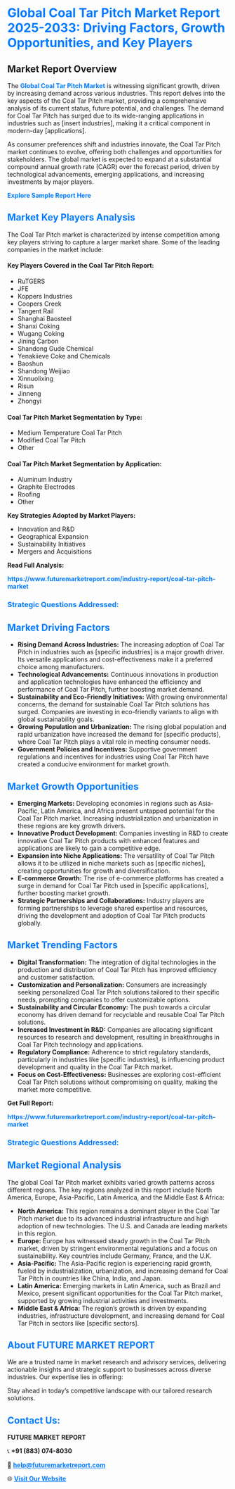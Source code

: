 <h1 style="color: #007BFF;">Global Coal Tar Pitch Market Report 2025-2033: Driving Factors, Growth Opportunities, and Key Players</h1>

<section id="overview">
<h2>Market Report Overview</h2>
<p>The <a href="https://www.futuremarketreport.com/industry-report/coal-tar-pitch-market" style="color: #007BFF; text-decoration: none;"><strong>Global Coal Tar Pitch Market</strong></a> is witnessing significant growth, driven by increasing demand across various industries. This report delves into the key aspects of the Coal Tar Pitch market, providing a comprehensive analysis of its current status, future potential, and challenges. The demand for Coal Tar Pitch has surged due to its wide-ranging applications in industries such as [insert industries], making it a critical component in modern-day [applications].</p>
<p>As consumer preferences shift and industries innovate, the Coal Tar Pitch market continues to evolve, offering both challenges and opportunities for stakeholders. The global market is expected to expand at a substantial compound annual growth rate (CAGR) over the forecast period, driven by technological advancements, emerging applications, and increasing investments by major players.</p>
</section>

<section id="overview">
<p><a href="https://www.futuremarketreport.com/request-sample/reportId=26484" style="color: #007BFF; text-decoration: none;"><strong>Explore Sample Report Here</strong></a></p>
</section>

<section id="key-players">
<h2 style="color: #007BFF;">Market Key Players Analysis</h2>
<p>The Coal Tar Pitch market is characterized by intense competition among key players striving to capture a larger market share. Some of the leading companies in the market include:</p>
<h4>Key Players Covered in the Coal Tar Pitch Report:</h4>
<ul><li>RuTGERS</li><li>JFE</li><li>Koppers Industries</li><li>Coopers Creek</li><li>Tangent Rail</li><li>Shanghai Baosteel</li><li>Shanxi Coking</li><li>Wugang Coking</li><li>Jining Carbon</li><li>Shandong Gude Chemical</li><li>Yenakiieve Coke and Chemicals</li><li>Baoshun</li><li>Shandong Weijiao</li><li>Xinnuolixing</li><li>Risun</li><li>Jinneng</li><li>Zhongyi</li></ul>
<h4>Coal Tar Pitch Market Segmentation by Type:</h4>
<ul><li>Medium Temperature Coal Tar Pitch</li><li>Modified Coal Tar Pitch</li><li>Other</li></ul>

<h4>Coal Tar Pitch Market Segmentation by Application:</h4>
<ul><li>Aluminum Industry</li><li>Graphite Electrodes</li><li>Roofing</li><li>Other</li></ul>
<p><strong>Key Strategies Adopted by Market Players:</strong></p>
<ul>
<li>Innovation and R&D</li>
<li>Geographical Expansion</li>
<li>Sustainability Initiatives</li>
<li>Mergers and Acquisitions</li>
</ul>
</section>

<section>
<p><strong>Read Full Analysis: </strong></p><a href="https://www.futuremarketreport.com/industry-report/coal-tar-pitch-market" style="color: #007BFF; text-decoration: none;"><strong>https://www.futuremarketreport.com/industry-report/coal-tar-pitch-market</strong></a>
<h3 style="color: #007BFF;">Strategic Questions Addressed:</h3>
</section>

<section id="driving-factors">
<h2 style="color: #007BFF;">Market Driving Factors</h2>
<ul>
<li><strong>Rising Demand Across Industries:</strong> The increasing adoption of Coal Tar Pitch in industries such as [specific industries] is a major growth driver. Its versatile applications and cost-effectiveness make it a preferred choice among manufacturers.</li>
<li><strong>Technological Advancements:</strong> Continuous innovations in production and application technologies have enhanced the efficiency and performance of Coal Tar Pitch, further boosting market demand.</li>
<li><strong>Sustainability and Eco-Friendly Initiatives:</strong> With growing environmental concerns, the demand for sustainable Coal Tar Pitch solutions has surged. Companies are investing in eco-friendly variants to align with global sustainability goals.</li>
<li><strong>Growing Population and Urbanization:</strong> The rising global population and rapid urbanization have increased the demand for [specific products], where Coal Tar Pitch plays a vital role in meeting consumer needs.</li>
<li><strong>Government Policies and Incentives:</strong> Supportive government regulations and incentives for industries using Coal Tar Pitch have created a conducive environment for market growth.</li>
</ul>
</section>

<section id="growth-opportunities">
<h2 style="color: #007BFF;">Market Growth Opportunities</h2>
<ul>
<li><strong>Emerging Markets:</strong> Developing economies in regions such as Asia-Pacific, Latin America, and Africa present untapped potential for the Coal Tar Pitch market. Increasing industrialization and urbanization in these regions are key growth drivers.</li>
<li><strong>Innovative Product Development:</strong> Companies investing in R&D to create innovative Coal Tar Pitch products with enhanced features and applications are likely to gain a competitive edge.</li>
<li><strong>Expansion into Niche Applications:</strong> The versatility of Coal Tar Pitch allows it to be utilized in niche markets such as [specific niches], creating opportunities for growth and diversification.</li>
<li><strong>E-commerce Growth:</strong> The rise of e-commerce platforms has created a surge in demand for Coal Tar Pitch used in [specific applications], further boosting market growth.</li>
<li><strong>Strategic Partnerships and Collaborations:</strong> Industry players are forming partnerships to leverage shared expertise and resources, driving the development and adoption of Coal Tar Pitch products globally.</li>
</ul>
</section>

<section id="trending-factors">
<h2 style="color: #007BFF;">Market Trending Factors</h2>
<ul>
<li><strong>Digital Transformation:</strong> The integration of digital technologies in the production and distribution of Coal Tar Pitch has improved efficiency and customer satisfaction.</li>
<li><strong>Customization and Personalization:</strong> Consumers are increasingly seeking personalized Coal Tar Pitch solutions tailored to their specific needs, prompting companies to offer customizable options.</li>
<li><strong>Sustainability and Circular Economy:</strong> The push towards a circular economy has driven demand for recyclable and reusable Coal Tar Pitch solutions.</li>
<li><strong>Increased Investment in R&D:</strong> Companies are allocating significant resources to research and development, resulting in breakthroughs in Coal Tar Pitch technology and applications.</li>
<li><strong>Regulatory Compliance:</strong> Adherence to strict regulatory standards, particularly in industries like [specific industries], is influencing product development and quality in the Coal Tar Pitch market.</li>
<li><strong>Focus on Cost-Effectiveness:</strong> Businesses are exploring cost-efficient Coal Tar Pitch solutions without compromising on quality, making the market more competitive.</li>
</ul>
</section>

<section>
<p><strong>Get Full Report: </strong></p><a href="https://www.futuremarketreport.com/industry-report/coal-tar-pitch-market" style="color: #007BFF; text-decoration: none;"><strong>https://www.futuremarketreport.com/industry-report/coal-tar-pitch-market</strong></a>
<h3 style="color: #007BFF;">Strategic Questions Addressed:</h3>
</section>


<section id="regional-analysis">
<h2 style="color: #007BFF;">Market Regional Analysis</h2>
<p>The global Coal Tar Pitch market exhibits varied growth patterns across different regions. The key regions analyzed in this report include North America, Europe, Asia-Pacific, Latin America, and the Middle East & Africa:</p>
<ul>
<li><strong>North America:</strong> This region remains a dominant player in the Coal Tar Pitch market due to its advanced industrial infrastructure and high adoption of new technologies. The U.S. and Canada are leading markets in this region.</li>
<li><strong>Europe:</strong> Europe has witnessed steady growth in the Coal Tar Pitch market, driven by stringent environmental regulations and a focus on sustainability. Key countries include Germany, France, and the U.K.</li>
<li><strong>Asia-Pacific:</strong> The Asia-Pacific region is experiencing rapid growth, fueled by industrialization, urbanization, and increasing demand for Coal Tar Pitch in countries like China, India, and Japan.</li>
<li><strong>Latin America:</strong> Emerging markets in Latin America, such as Brazil and Mexico, present significant opportunities for the Coal Tar Pitch market, supported by growing industrial activities and investments.</li>
<li><strong>Middle East & Africa:</strong> The region’s growth is driven by expanding industries, infrastructure development, and increasing demand for Coal Tar Pitch in sectors like [specific sectors].</li>
</ul>
</section>

<footer>
<h2 style="color: #007BFF;">About FUTURE MARKET REPORT</h2>
<p>We are a trusted name in market research and advisory services, delivering actionable insights and strategic support to businesses across diverse industries. Our expertise lies in offering:</p>

<p>Stay ahead in today’s competitive landscape with our tailored research solutions.</p>

<h2 style="color: #007BFF;">Contact Us:</h2>
<p><strong>FUTURE MARKET REPORT</strong></p>
<p>📞 <strong>+91 (883) 074-8030</strong></p>
<p>📧 <strong><a href="mailto:help@futuremarketreport.com" style="color: #007BFF;">help@futuremarketreport.com</a></strong></p>
<p>🌐 <strong><a href="https://www.futuremarketreport.com/" style="color: #007BFF;">Visit Our Website</a></strong></p>
</footer>